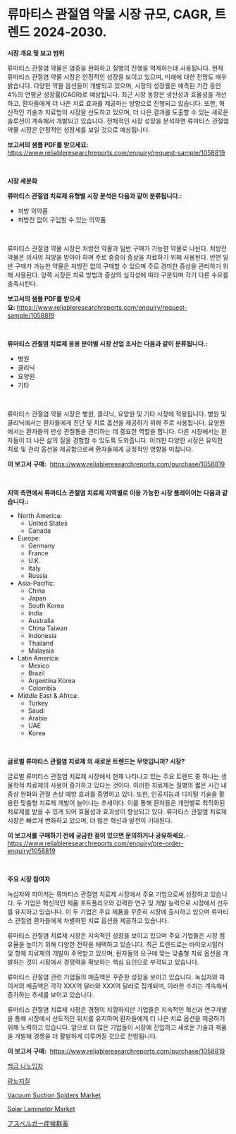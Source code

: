 <p><h1>류마티스 관절염 약물 시장 규모, CAGR, 트렌드 2024-2030.</h1></p><p><strong>시장 개요 및 보고 범위</strong></p>
<p><p>류마티스 관절염 약물은 염증을 완화하고 질병의 진행을 억제하는데 사용됩니다. 현재 류마티스 관절염 약물 시장은 안정적인 성장을 보이고 있으며, 미래에 대한 전망도 매우 밝습니다. 다양한 약물 옵션들이 개발되고 있으며, 시장의 성장률은 예측된 기간 동안 4%의 연평균 성장률(CAGR)로 예상됩니다. 최근 시장 동향은 생산성과 효율성을 개선하고, 환자들에게 더 나은 치료 효과를 제공하는 방향으로 진행되고 있습니다. 또한, 혁신적인 기술과 치료법이 시장을 선도하고 있으며, 더 나은 결과를 도출할 수 있는 새로운 솔루션이 계속해서 개발되고 있습니다. 전체적인 시장 성장을 분석하면 류마티스 관절염 약물 시장은 안정적인 성장세를 보일 것으로 예상됩니다.</p></p>
<p><strong>보고서의 샘플 PDF를 받으세요:</strong> <a href="https://www.reliableresearchreports.com/enquiry/request-sample/1058819">https://www.reliableresearchreports.com/enquiry/request-sample/1058819</a></p>
<p>&nbsp;</p>
<p><strong>시장 세분화</strong></p>
<p><strong>류마티스 관절염 치료제 유형별 시장 분석은 다음과 같이 분류됩니다.:</strong></p>
<p><ul><li>처방 의약품</li><li>처방전 없이 구입할 수 있는 의약품</li></ul></p>
<p>&nbsp;</p>
<p><p>류마티스 관절염 약물 시장은 처방전 약물과 일반 구매가 가능한 약물로 나뉜다. 처방전 약물은 의사의 처방을 받아야 하며 주로 중증의 증상을 치료하기 위해 사용된다. 반면 일반 구매가 가능한 약물은 처방전 없이 구매할 수 있으며 주로 경미한 증상을 관리하기 위해 사용된다. 양쪽 시장은 치료 방법과 증상의 심각성에 따라 구분되며 각기 다른 수요를 충족시킨다.</p></p>
<p><strong>보고서의 샘플 PDF를 받으세요:</strong>&nbsp;<a href="https://www.reliableresearchreports.com/enquiry/request-sample/1058819">https://www.reliableresearchreports.com/enquiry/request-sample/1058819</a></p>
<p>&nbsp;</p>
<p><strong> 류마티스 관절염 치료제 응용 분야별 시장 산업 조사는 다음과 같이 분류됩니다.:</strong></p>
<p><ul><li>병원</li><li>클리닉</li><li>요양원</li><li>기타</li></ul></p>
<p>&nbsp;</p>
<p><p>류마티스 관절염 약물 시장은 병원, 클리닉, 요양원 및 기타 시장에 적용됩니다. 병원 및 클리닉에서는 환자들에게 진단 및 치료 옵션을 제공하기 위해 주로 사용됩니다. 요양원에서는 환자들의 만성 관절통을 관리하는 데 중요한 역할을 합니다. 다른 시장에서는 환자들이 더 나은 삶의 질을 경험할 수 있도록 도와줍니다. 이러한 다양한 시장은 유익한 치료 및 관리 옵션을 제공함으로써 환자들에게 긍정적인 영향을 미칩니다.</p></p>
<p><strong>이 보고서 구매:</strong>&nbsp; <a href="https://www.reliableresearchreports.com/purchase/1058819">https://www.reliableresearchreports.com/purchase/1058819</a></p>
<p>&nbsp;</p>
<p><strong>지역 측면에서 류마티스 관절염 치료제 지역별로 이용 가능한 시장 플레이어는 다음과 같습니다.:</strong></p>
<p><ul>
    <li>
        North America:
        <ul>
            <li>United States</li>
            <li>Canada</li>
        </ul>
    </li>
    <li>
        Europe:
        <ul>
            <li>Germany</li>
            <li>France</li>
            <li>U.K.</li>
            <li>Italy</li>
            <li>Russia</li>
        </ul>
    </li>
    <li>
        Asia-Pacific:
        <ul>
            <li>China</li>
            <li>Japan</li>
            <li>South Korea</li>
            <li>India</li>
            <li>Australia</li>
            <li>China Taiwan</li>
            <li>Indonesia</li>
            <li>Thailand</li>
            <li>Malaysia</li>
        </ul>
    </li>
    <li>
        Latin America:
        <ul>
            <li>Mexico</li>
            <li>Brazil</li>
            <li>Argentina Korea</li>
            <li>Colombia</li>
        </ul>
    </li>
    <li>
        Middle East & Africa:
        <ul>
            <li>Turkey</li>
            <li>Saudi</li>
            <li>Arabia</li>
            <li>UAE</li>
            <li>Korea</li>
        </ul>
    </li>
    </ul></p>
<p>&nbsp;</p>
<p><strong>글로벌 류마티스 관절염 치료제 의 새로운 트렌드는 무엇입니까? 시장?</strong></p>
<p><p>글로벌 류머티스 관절염 치료제 시장에서 현재 나타나고 있는 주요 트렌드 중 하나는 생물학적 치료제의 사용이 증가하고 있다는 것이다. 이러한 치료제는 질병의 짧은 시간 내 증상 완화와 관절 손상 예방 효과를 증명하고 있다. 또한, 인공지능과 디지털 기술을 활용한 맞춤형 치료제 개발이 늘어나는 추세이다. 이를 통해 환자들은 개인별로 최적화된 치료제를 받을 수 있게 되어 효율성과 효과성이 향상되고 있다. 류마티스 관절염 치료제 시장은 빠르게 변화하고 있으며, 더 많은 혁신과 발전이 기대된다.</p></p>
<p><strong>이 보고서를 구매하기 전에 궁금한 점이 있으면 문의하거나 공유하세요.</strong>- <a href="https://www.reliableresearchreports.com/enquiry/pre-order-enquiry/1058819">https://www.reliableresearchreports.com/enquiry/pre-order-enquiry/1058819</a></p>
<p>&nbsp;</p>
<p><strong>주요 시장 참여자</strong></p>
<p><p>녹십자와 파이저는 류마티스 관절염 치료제 시장에서 주요 기업으로써 성장하고 있습니다. 두 기업은 혁신적인 제품 포트폴리오와 강력한 연구 및 개발 능력으로 시장에서 선두를 유지하고 있습니다. 이 두 기업은 주요 제품을 꾸준히 시장에 출시하고 있으며 류마티스 관절염 환자들에게 차별화된 치료 옵션을 제공하고 있습니다.</p><p>류마티스 관절염 치료제 시장은 지속적인 성장을 보이고 있으며 주요 기업들은 시장 점유율을 높이기 위해 다양한 전략을 채택하고 있습니다. 최근 트렌드로는 바이오시밀러 및 항체 치료제의 개발이 주목받고 있으며, 환자들의 요구에 맞는 맞춤형 치료 옵션을 개발하는 것이 시장에서 경쟁력을 확보하는 핵심 요인으로 부각되고 있습니다.</p><p>류마티스 관절염 관련 기업들의 매출액은 꾸준한 성장을 보이고 있습니다. 녹십자와 파이저의 매출액은 각각 XXX억 달러와 XXX억 달러로 집계되며, 이러한 수치는 계속해서 증가하는 추세를 보이고 있습니다.</p><p>류마티스 관절염 치료제 시장은 경쟁이 치열하지만 기업들은 지속적인 혁신과 연구개발을 통해 시장에서 선도적인 위치를 유지하며 환자들에게 더 나은 치료 옵션을 제공하기 위해 노력하고 있습니다. 앞으로 더 많은 기업들이 시장에 진입하고 새로운 기술과 제품을 개발해 경쟁을 더 활발하게 이루어질 것으로 전망됩니다.</p></p>
<p><strong>이 보고서 구매:</strong>&nbsp;&nbsp;<a href="https://www.reliableresearchreports.com/purchase/1058819">https://www.reliableresearchreports.com/purchase/1058819</a></p>
<p><p><a href="https://github.com/mpodehpw07370073/Market-Research-Report-List-1/blob/main/21021295499.md">백금 나노입자</a></p><p><a href="https://github.com/TobyKub4685/Market-Research-Report-List-1/blob/main/28166345500.md">람노지질</a></p><p><a href="https://issuu.com/reportprime-2/docs/vacuum-suction-spiders-market-size-2030.pptx">Vacuum Suction Spiders Market</a></p><p><a href="https://issuu.com/reportprime-2/docs/solar-laminator-market-size-2030.pptx">Solar Laminator Market</a></p><p><a href="https://github.com/moulafa/Market-Research-Report-List-1/blob/main/38700186054.md">アスペルガー症候群薬</a></p></p>
